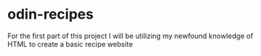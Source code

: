 # odin-recipes
For the first part of this project I will be utilizing my newfound knowledge of HTML to create a basic recipe website
